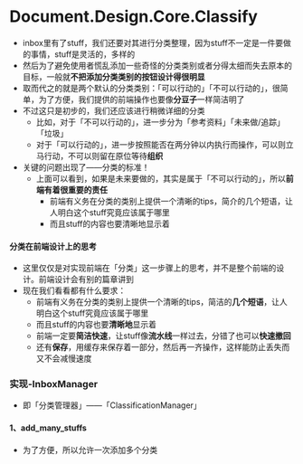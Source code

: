 # Document.Design.Core.Classify

- inbox里有了stuff，我们还要对其进行分类整理，因为stuff不一定是一件要做的事情，stuff是灵活的，多样的
- 然后为了避免使用者慌乱添加一些奇怪的分类类别或者分得太细而失去原本的目标，一般就**不把添加分类类别的按钮设计得很明显**
- 取而代之的就是两个默认的分类类别：「可以行动的」「不可以行动的」，很简单，为了方便，我们提供的前端操作也要像**分豆子**一样简洁明了
- 不过这只是初步的，我们还应该进行稍微详细的分类
  - 比如，对于「不可以行动的」，进一步分为「参考资料」「未来做/追踪」「垃圾」
  - 对于「可以行动的」，进一步按照能否在两分钟以内执行而操作，可以则立马行动，不可以则留在原位等待**组织**
- 关键的问题出现了——分类的标准！
  - 上面可以看到，如果是未来要做的，其实是属于「不可以行动的」，所以**前端有着很重要的责任**
    - 前端有义务在分类的类别上提供一个清晰的tips，简介的几个短语，让人明白这个stuff究竟应该属于哪里
    - 而且stuff的内容也要清晰地显示着

#### 分类在前端设计上的思考

- 这里仅仅是对实现前端在「分类」这一步骤上的思考，并不是整个前端的设计。前端设计会有别的篇章讲到
- 现在我们看看都有什么要求：
  - 前端有义务在分类的类别上提供一个清晰的tips，简洁的**几个短语**，让人明白这个stuff究竟应该属于哪里
  - 而且stuff的内容也要**清晰地**显示着
  - 前端一定要**简洁快速**，让stuff像**流水线**一样过去，分错了也可以**快速撤回**
  - 还有**保存**，用缓存来保存着一部分，然后再一齐操作，这样能防止丢失而又不会减慢速度



### 实现-InboxManager

- 即「分类管理器」——「ClassificationManager」

#### 1、add_many_stuffs

- 为了方便，所以允许一次添加多个分类